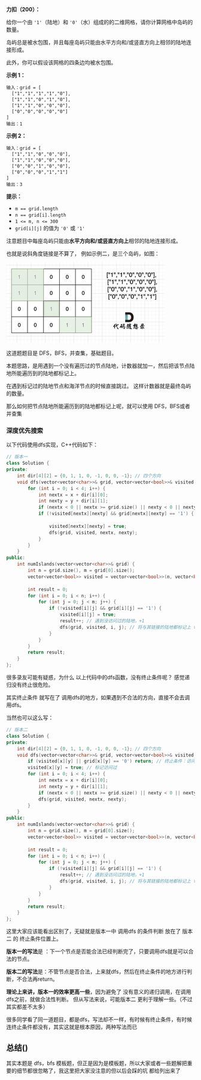**力扣（200）：**

给你一个由 `'1'`（陆地）和 `'0'`（水）组成的的二维网格，请你计算网格中岛屿的数量。

岛屿总是被水包围，并且每座岛屿只能由水平方向和/或竖直方向上相邻的陆地连接形成。

此外，你可以假设该网格的四条边均被水包围。

**示例 1：**

```
输入：grid = [
  ["1","1","1","1","0"],
  ["1","1","0","1","0"],
  ["1","1","0","0","0"],
  ["0","0","0","0","0"]
]
输出：1
```

**示例 2：**

```
输入：grid = [
  ["1","1","0","0","0"],
  ["1","1","0","0","0"],
  ["0","0","1","0","0"],
  ["0","0","0","1","1"]
]
输出：3
```

**提示：**

- `m == grid.length`
- `n == grid[i].length`
- `1 <= m, n <= 300`
- `grid[i][j]` 的值为 `'0'` 或 `'1'`











注意题目中每座岛屿只能由**水平方向和/或竖直方向上**相邻的陆地连接形成。

也就是说斜角度链接是不算了， 例如示例二，是三个岛屿，如图：

<img src="img/14.png" style="zoom:50%;" />

这道题题目是 DFS，BFS，并查集，基础题目。

本题思路，是用遇到一个没有遍历过的节点陆地，计数器就加一，然后把该节点陆地所能遍历到的陆地都标记上。

在遇到标记过的陆地节点和海洋节点的时候直接跳过。 这样计数器就是最终岛屿的数量。

那么如何把节点陆地所能遍历到的陆地都标记上呢，就可以使用 DFS，BFS或者并查集

### 深度优先搜索

以下代码使用dfs实现，C++代码如下：

```cpp
// 版本一 
class Solution {
private:
    int dir[4][2] = {0, 1, 1, 0, -1, 0, 0, -1}; // 四个方向
    void dfs(vector<vector<char>>& grid, vector<vector<bool>>& visited, int x, int y) {
        for (int i = 0; i < 4; i++) {
            int nextx = x + dir[i][0];
            int nexty = y + dir[i][1];
            if (nextx < 0 || nextx >= grid.size() || nexty < 0 || nexty >= grid[0].size()) continue;  // 越界了，直接跳过
            if (!visited[nextx][nexty] && grid[nextx][nexty] == '1') { // 没有访问过的 同时 是陆地的

                visited[nextx][nexty] = true; 
                dfs(grid, visited, nextx, nexty);
            } 
        }
    }
public:
    int numIslands(vector<vector<char>>& grid) {
        int n = grid.size(), m = grid[0].size();
        vector<vector<bool>> visited = vector<vector<bool>>(n, vector<bool>(m, false)); 

        int result = 0;
        for (int i = 0; i < n; i++) {
            for (int j = 0; j < m; j++) {
                if (!visited[i][j] && grid[i][j] == '1') { 
                    visited[i][j] = true;
                    result++; // 遇到没访问过的陆地，+1
                    dfs(grid, visited, i, j); // 将与其链接的陆地都标记上 true
                }
            }
        }
        return result;
    }
};
```

很多录友可能有疑惑，为什么 以上代码中的dfs函数，没有终止条件呢？ 感觉递归没有终止很危险。

其实终止条件 就写在了 调用dfs的地方，如果遇到不合法的方向，直接不会去调用dfs。

当然也可以这么写：

```cpp
// 版本二
class Solution {
private:
    int dir[4][2] = {0, 1, 1, 0, -1, 0, 0, -1}; // 四个方向
    void dfs(vector<vector<char>>& grid, vector<vector<bool>>& visited, int x, int y) {
        if (visited[x][y] || grid[x][y] == '0') return; // 终止条件：访问过的节点 或者 遇到海水
        visited[x][y] = true; // 标记访问过
        for (int i = 0; i < 4; i++) {
            int nextx = x + dir[i][0];
            int nexty = y + dir[i][1];
            if (nextx < 0 || nextx >= grid.size() || nexty < 0 || nexty >= grid[0].size()) continue;  // 越界了，直接跳过
            dfs(grid, visited, nextx, nexty);
        }
    }
public:
    int numIslands(vector<vector<char>>& grid) {
        int n = grid.size(), m = grid[0].size();
        vector<vector<bool>> visited = vector<vector<bool>>(n, vector<bool>(m, false));

        int result = 0;
        for (int i = 0; i < n; i++) {
            for (int j = 0; j < m; j++) {
                if (!visited[i][j] && grid[i][j] == '1') {
                    result++; // 遇到没访问过的陆地，+1
                    dfs(grid, visited, i, j); // 将与其链接的陆地都标记上 true
                }
            }
        }
        return result;
    }
};
```

这里大家应该能看出区别了，无疑就是版本一中 调用dfs 的条件判断 放在了 版本二 的 终止条件位置上。

**版本一的写法**是 ：下一个节点是否能合法已经判断完了，只要调用dfs就是可以合法的节点。

**版本二的写法**是：不管节点是否合法，上来就dfs，然后在终止条件的地方进行判断，不合法再return。

**理论上来讲，版本一的效率更高一些**，因为避免了 没有意义的递归调用，在调用dfs之前，就做合法性判断。 但从写法来说，可能版本二 更利于理解一些。（不过其实都差不太多）

很多同学看了同一道题目，都是dfs，写法却不一样，有时候有终止条件，有时候连终止条件都没有，其实这就是根本原因，两种写法而已



## 总结()

其实本题是 dfs，bfs 模板题，但正是因为是模板题，所以大家或者一些题解把重要的细节都很忽略了，我这里把大家没注意的但以后会踩的坑 都给列出来了
